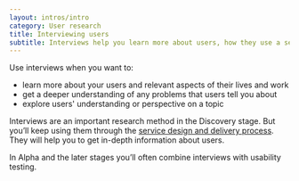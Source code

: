 ```yaml
---
layout: intros/intro
category: User research
title: Interviewing users
subtitle: Interviews help you learn more about users, how they use a service and what they need from it.
---
```


Use interviews when you want to:

- learn more about your users and relevant aspects of their lives and work
- get a deeper understanding of any problems that users tell you about
- explore users' understanding or perspective on a topic

Interviews are an important research method in the Discovery stage. But you’ll keep using them through the [service design and delivery process](/service-design-delivery-process). They will help you to get in-depth information about users.

In Alpha and the later stages you’ll often combine interviews with usability testing.

